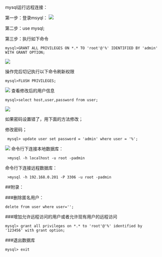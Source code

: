 mysql运行远程连接：

第一步：登录msyql：
![](http://p2ehgqigv.bkt.clouddn.com/18-1-13/10711578.jpg)

第二步：use mysql;

第三步：执行如下命令

```
mysql>GRANT ALL PRIVILEGES ON *.* TO 'root'@'%' IDENTIFIED BY 'admin' WITH GRANT OPTION;

```

![](http://p2ehgqigv.bkt.clouddn.com/18-1-13/51263513.jpg)

操作完后切记执行以下命令刷新权限 

```
mysql>FLUSH PRIVILEGES;
```
![](http://p2ehgqigv.bkt.clouddn.com/18-1-13/92375809.jpg)
查看修改后的用户信息

```
mysql>select host,user,password from user;
```
![](http://p2ehgqigv.bkt.clouddn.com/18-1-13/41599079.jpg)

如果密码设置错了，用下面的方法修改；

修改密码；

```
 mysql> update user set password = 'admin' where user = '%';
```
![](http://p2ehgqigv.bkt.clouddn.com/18-1-13/92985499.jpg)
 命令行下连接本地数据库：

```
 >mysql -h localhost -u root -padmin
``` 
 命令行下连接远程数据库：

```
 >mysql -h 192.168.0.201 -P 3306 -u root -padmin
```


##附录：

###删除匿名用户：

```
delete from user where user='';
```

###增加允许远程访问的用户或者允许现有用户的远程访问

```
mysql> grant all privileges on *.* to 'root'@'%' identified by '123456' with grant option;
```

###退出数据库

```
mysql> exit
```
